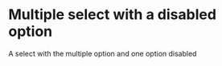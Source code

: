 # Multiple select with a disabled option

A select with the multiple option and one option disabled
